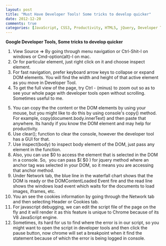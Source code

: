 ```yaml
---
layout: post
title: "Must Have Developer Tools! Some tricks to develop quicker"
date: 2012-12-20
comments: true
categories: [JavaScript, CSS3, Productivity, HTML5, jQuery, Developer Tools]
---
```


**Google Developer Tools, Some tricks to develop quicker**  

1. View Source => By going through menu navigation or Ctrl-Shit-I on windows or Cmd-option(alt)-I on mac.
2. Or for particular element, just right click on it and choose inspect element.
3. For fast navigation, prefer keyboard arrow keys to collapse or expand DOM elements. You will find the width and height of that active element as you move in Developer Tool.
4. To get the full view of the page, try Ctrl - (minus) to zoom out so as to see your whole page with developer tools open without scrolling. Sometimes useful to me.
<!-- more -->
5. You can copy the the content or the DOM elements by using your mouse, but you might like to do this by using console's copy() method. For example, copy(document.body.innerText) and then paste that anywhere. Its handy if you know the DOM element and may help for productivity.
6. Use clear(); function to clear the console, however the developer tool has a GUI for that.
7. Use inspect(body) to inspect body element of the DOM, just pass any element in the function.
8. Also, you can use $0 to access the element that is selected in the DOM in a console. So,  you can pass $( $0 ) for jquery method where an anchor tag was selected in your DOM, so it means you are accessing that anchor method.
9. Under Network tab, the blue line in the waterfall chart shows that the DOM is ready or the DOMContentLoaded Event fire and the read line shows the windows load event which waits for the documents to load images, iframes, etc.
10. You an see the cookies information by going through the Network tab and then selecting Header or Cookies tab.
11. For javascript debugging, we can edit the script file of the page on the fly and it will render it as this feature is unique to Chrome because of its V8 JavaScript engine.
12. Sometimes, its hard for us to find where the error is in our script, so you might want to open the script in developer tools and then click the pause button, now chrome will set a breakpoint when it find the statement because of which the error is being logged in console.
